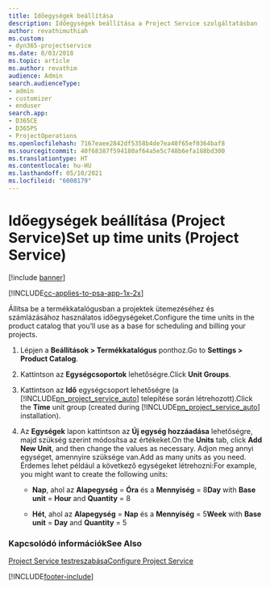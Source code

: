 ```yaml
---
title: Időegységek beállítása
description: Időegységek beállítása a Project Service szolgáltatásban
author: revathimuthiah
ms.custom:
- dyn365-projectservice
ms.date: 8/03/2018
ms.topic: article
ms.author: revathim
audience: Admin
search.audienceType:
- admin
- customizer
- enduser
search.app:
- D365CE
- D365PS
- ProjectOperations
ms.openlocfilehash: 7167eaee2842df5358b4de7ea40f65ef0364baf8
ms.sourcegitcommit: 40f68387f594180af64a5e5c748b6efa188bd300
ms.translationtype: HT
ms.contentlocale: hu-HU
ms.lasthandoff: 05/10/2021
ms.locfileid: "6008179"
---
```

# <a name="set-up-time-units-project-service"></a><span data-ttu-id="c52e6-103">Időegységek beállítása (Project Service)</span><span class="sxs-lookup"><span data-stu-id="c52e6-103">Set up time units (Project Service)</span></span>

[!include [banner](../includes/psa-now-project-operations.md)]

[!INCLUDE[cc-applies-to-psa-app-1x-2x](../includes/cc-applies-to-psa-app-1x-2x.md)]

<span data-ttu-id="c52e6-104">Állítsa be a termékkatalógusban a projektek ütemezéséhez és számlázásához használatos időegységeket.</span><span class="sxs-lookup"><span data-stu-id="c52e6-104">Configure the time units in the product catalog that you’ll use as a base for scheduling and billing your projects.</span></span>  
  
1. <span data-ttu-id="c52e6-105">Lépjen a **Beállítások > Termékkatalógus** ponthoz.</span><span class="sxs-lookup"><span data-stu-id="c52e6-105">Go to **Settings > Product Catalog**.</span></span>  
  
2. <span data-ttu-id="c52e6-106">Kattintson az **Egységcsoportok** lehetőségre.</span><span class="sxs-lookup"><span data-stu-id="c52e6-106">Click **Unit Groups**.</span></span>  
  
3. <span data-ttu-id="c52e6-107">Kattintson az **Idő** egységcsoport lehetőségre (a [!INCLUDE[pn_project_service_auto](../includes/pn-project-service-auto.md)] telepítése során létrehozott).</span><span class="sxs-lookup"><span data-stu-id="c52e6-107">Click the **Time** unit group (created during [!INCLUDE[pn_project_service_auto](../includes/pn-project-service-auto.md)] installation).</span></span>  
  
4. <span data-ttu-id="c52e6-108">Az **Egységek** lapon kattintson az **Új egység hozzáadása** lehetőségre, majd szükség szerint módosítsa az értékeket.</span><span class="sxs-lookup"><span data-stu-id="c52e6-108">On the **Units** tab, click **Add New Unit**, and then change the values as necessary.</span></span> <span data-ttu-id="c52e6-109">Adjon meg annyi egységet, amennyire szüksége van.</span><span class="sxs-lookup"><span data-stu-id="c52e6-109">Add as many units as you need.</span></span> <span data-ttu-id="c52e6-110">Érdemes lehet például a következő egységeket létrehozni:</span><span class="sxs-lookup"><span data-stu-id="c52e6-110">For example, you might want to create the following units:</span></span>  
  
   - <span data-ttu-id="c52e6-111">**Nap**, ahol az **Alapegység** = **Óra** és a **Mennyiség** = 8</span><span class="sxs-lookup"><span data-stu-id="c52e6-111">**Day** with **Base unit** = **Hour** and **Quantity** = 8</span></span>  
  
   - <span data-ttu-id="c52e6-112">**Hét**, ahol az **Alapegység** = **Nap** és a **Mennyiség** = 5</span><span class="sxs-lookup"><span data-stu-id="c52e6-112">**Week** with **Base unit** = **Day** and **Quantity** = 5</span></span>  
  
### <a name="see-also"></a><span data-ttu-id="c52e6-113">Kapcsolódó információk</span><span class="sxs-lookup"><span data-stu-id="c52e6-113">See Also</span></span>  
 [<span data-ttu-id="c52e6-114">Project Service testreszabása</span><span class="sxs-lookup"><span data-stu-id="c52e6-114">Configure Project Service</span></span>](../psa/configure.md)


[!INCLUDE[footer-include](../includes/footer-banner.md)]